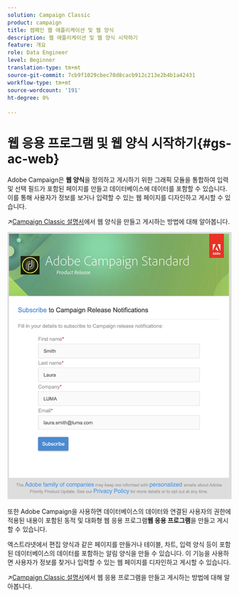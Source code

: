 ```yaml
---
solution: Campaign Classic
product: campaign
title: 캠페인 웹 애플리케이션 및 웹 양식
description: 웹 애플리케이션 및 웹 양식 시작하기
feature: 개요
role: Data Engineer
level: Beginner
translation-type: tm+mt
source-git-commit: 7cb9f1029cbec70d8cacb912c213e2b4b1a42431
workflow-type: tm+mt
source-wordcount: '191'
ht-degree: 0%

---
```


# 웹 응용 프로그램 및 웹 양식 시작하기{#gs-ac-web}

Adobe Campaign은 **웹 양식**&#x200B;을 정의하고 게시하기 위한 그래픽 모듈을 통합하여 입력 및 선택 필드가 포함된 페이지를 만들고 데이터베이스에 데이터를 포함할 수 있습니다. 이를 통해 사용자가 정보를 보거나 입력할 수 있는 웹 페이지를 디자인하고 게시할 수 있습니다.

:arrow_upper_right:[Campaign Classic 설명서](https://experienceleague.corp.adobe.com/docs/campaign-classic/using/designing-content/web-forms/about-web-forms.html?lang=en#designing-content)에서 웹 양식을 만들고 게시하는 방법에 대해 알아봅니다.

![](assets/sample.png)

또한 Adobe Campaign을 사용하면 데이터베이스의 데이터와 연결된 사용자의 권한에 적용된 내용이 포함된 동적 및 대화형 웹 응용 프로그램&#x200B;**웹 응용 프로그램**&#x200B;을 만들고 게시할 수 있습니다.

엑스트라넷에서 편집 양식과 같은 페이지를 만들거나 테이블, 차트, 입력 양식 등이 포함된 데이터베이스의 데이터를 포함하는 알림 양식을 만들 수 있습니다. 이 기능을 사용하면 사용자가 정보를 찾거나 입력할 수 있는 웹 페이지를 디자인하고 게시할 수 있습니다.

:arrow_upper_right:[Campaign Classic 설명서](https://experienceleague.corp.adobe.com/docs/campaign-classic/using/designing-content/web-applications/about-web-applications.html?lang=en#designing-content)에서 웹 응용 프로그램을 만들고 게시하는 방법에 대해 알아봅니다.
